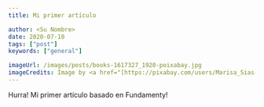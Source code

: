 ```yaml
---
title: Mi primer artículo

author: <Su Nombre>
date: 2020-07-10
tags: ["post"]
keywords: ["general"]

imageUrl: /images/posts/books-1617327_1920-poixabay.jpg
imageCredits: Image by <a href="[https://pixabay.com/users/Marisa_Sias-526173/?utm_source=link-attribution&amp;utm_medium=referral&amp;utm_campaign=image&amp;utm_content=1617327">Marisa Sias</a> from <a href="https://pixabay.com/?utm_source=link-attribution&amp;utm_medium=referral&amp;utm_campaign=image&amp;utm_content=1617327](https://images.unsplash.com/photo-1654277041218-84424c78f0ae?ixlib=rb-1.2.1&ixid=MnwxMjA3fDB8MHxwaG90by1wYWdlfHx8fGVufDB8fHx8&auto=format&fit=crop&w=2362&q=80)">Pixabay</a>
---
```


Hurra! Mi primer artículo basado en Fundamenty!
